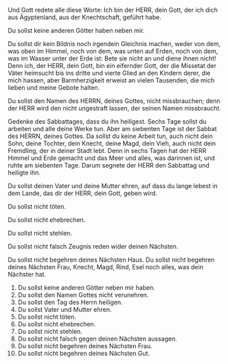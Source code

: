 Und Gott redete alle diese Worte: Ich bin der HERR, dein Gott, der ich dich aus Ägyptenland, aus der Knechtschaft, geführt habe.

Du sollst keine anderen Götter haben neben mir.

Du sollst dir kein Bildnis noch irgendein Gleichnis machen, weder von dem, was oben im Himmel, noch von dem, was unten auf Erden, noch von dem, was im Wasser unter der Erde ist: Bete sie nicht an und diene ihnen nicht! Denn ich, der HERR, dein Gott, bin ein eifernder Gott, der die Missetat der Väter heimsucht bis ins dritte und vierte Glied an den Kindern derer, die mich hassen, aber Barmherzigkeit erweist an vielen Tausenden, die mich lieben und meine Gebote halten.

Du sollst den Namen des HERRN, deines Gottes, nicht missbrauchen; denn der HERR wird den nicht ungestraft lassen, der seinen Namen missbraucht.

Gedenke des Sabbattages, dass du ihn heiligest. Sechs Tage sollst du arbeiten und alle deine Werke tun. Aber am siebenten Tage ist der Sabbat des HERRN, deines Gottes. Da sollst du keine Arbeit tun, auch nicht dein Sohn, deine Tochter, dein Knecht, deine Magd, dein Vieh, auch nicht dein Fremdling, der in deiner Stadt lebt. Denn in sechs Tagen hat der HERR Himmel und Erde gemacht und das Meer und alles, was darinnen ist, und ruhte am siebenten Tage. Darum segnete der HERR den Sabbattag und heiligte ihn.

Du sollst deinen Vater und deine Mutter ehren, auf dass du lange lebest in dem Lande, das dir der HERR, dein Gott, geben wird.

Du sollst nicht töten.

Du sollst nicht ehebrechen.

Du sollst nicht stehlen.

Du sollst nicht falsch Zeugnis reden wider deinen Nächsten.

Du sollst nicht begehren deines Nächsten Haus. Du sollst nicht begehren deines Nächsten Frau, Knecht, Magd, Rind, Esel noch alles, was dein Nächster hat.


1. Du sollst keine anderen Götter neben mir haben.
2. Du sollst den Namen Gottes nicht verunehren.
3. Du sollst den Tag des Herrn heiligen.
4. Du sollst Vater und Mutter ehren.
5. Du sollst nicht töten.
6. Du sollst nicht ehebrechen.
7. Du sollst nicht stehlen.
8. Du sollst nicht falsch gegen deinen Nächsten aussagen.
9. Du sollst nicht begehren deines Nächsten Frau.
10. Du sollst nicht begehren deines Nächsten Gut.